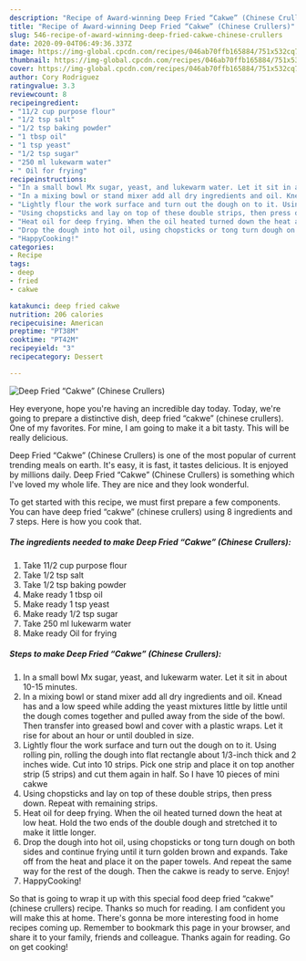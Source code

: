 ```yaml
---
description: "Recipe of Award-winning Deep Fried “Cakwe” (Chinese Crullers)"
title: "Recipe of Award-winning Deep Fried “Cakwe” (Chinese Crullers)"
slug: 546-recipe-of-award-winning-deep-fried-cakwe-chinese-crullers
date: 2020-09-04T06:49:36.337Z
image: https://img-global.cpcdn.com/recipes/046ab70ffb165884/751x532cq70/deep-fried-cakwe-chinese-crullers-recipe-main-photo.jpg
thumbnail: https://img-global.cpcdn.com/recipes/046ab70ffb165884/751x532cq70/deep-fried-cakwe-chinese-crullers-recipe-main-photo.jpg
cover: https://img-global.cpcdn.com/recipes/046ab70ffb165884/751x532cq70/deep-fried-cakwe-chinese-crullers-recipe-main-photo.jpg
author: Cory Rodriguez
ratingvalue: 3.3
reviewcount: 8
recipeingredient:
- "11/2 cup purpose flour"
- "1/2 tsp salt"
- "1/2 tsp baking powder"
- "1 tbsp oil"
- "1 tsp yeast"
- "1/2 tsp sugar"
- "250 ml lukewarm water"
- " Oil for frying"
recipeinstructions:
- "In a small bowl Mx sugar, yeast, and lukewarm water. Let it sit in about 10-15 minutes."
- "In a mixing bowl or stand mixer add all dry ingredients and oil. Knead has and a low speed while adding the yeast mixtures little by little until the dough comes together and pulled away from the side of the bowl. Then transfer into greased bowl and cover with a plastic wraps. Let it rise for about an hour or until doubled in size."
- "Lightly flour the work surface and turn out the dough on to it. Using rolling pin, rolling the dough into flat rectangle about 1/3-inch thick and 2 inches wide. Cut into 10 strips. Pick one strip and place it on top another strip (5 strips) and cut them again in half. So I have 10 pieces of mini cakwe"
- "Using chopsticks and lay on top of these double strips, then press down. Repeat with remaining strips."
- "Heat oil for deep frying. When the oil heated turned down the heat at low heat. Hold the two ends of the double dough and stretched it to make it little longer."
- "Drop the dough into hot oil, using chopsticks or tong turn dough on both sides and continue frying until it turn golden brown and expands. Take off from the heat and place it on the paper towels. And repeat the same way for the rest of the dough. Then the cakwe is ready to serve. Enjoy!"
- "HappyCooking!"
categories:
- Recipe
tags:
- deep
- fried
- cakwe

katakunci: deep fried cakwe 
nutrition: 206 calories
recipecuisine: American
preptime: "PT38M"
cooktime: "PT42M"
recipeyield: "3"
recipecategory: Dessert

---
```



![Deep Fried “Cakwe” (Chinese Crullers)](https://img-global.cpcdn.com/recipes/046ab70ffb165884/751x532cq70/deep-fried-cakwe-chinese-crullers-recipe-main-photo.jpg)

Hey everyone, hope you're having an incredible day today. Today, we're going to prepare a distinctive dish, deep fried “cakwe” (chinese crullers). One of my favorites. For mine, I am going to make it a bit tasty. This will be really delicious.



Deep Fried “Cakwe” (Chinese Crullers) is one of the most popular of current trending meals on earth. It's easy, it is fast, it tastes delicious. It is enjoyed by millions daily. Deep Fried “Cakwe” (Chinese Crullers) is something which I've loved my whole life. They are nice and they look wonderful.


To get started with this recipe, we must first prepare a few components. You can have deep fried “cakwe” (chinese crullers) using 8 ingredients and 7 steps. Here is how you cook that.

<!--inarticleads1-->

##### The ingredients needed to make Deep Fried “Cakwe” (Chinese Crullers):

1. Take 11/2 cup purpose flour
1. Take 1/2 tsp salt
1. Take 1/2 tsp baking powder
1. Make ready 1 tbsp oil
1. Make ready 1 tsp yeast
1. Make ready 1/2 tsp sugar
1. Take 250 ml lukewarm water
1. Make ready  Oil for frying




<!--inarticleads2-->

##### Steps to make Deep Fried “Cakwe” (Chinese Crullers):

1. In a small bowl Mx sugar, yeast, and lukewarm water. Let it sit in about 10-15 minutes.
1. In a mixing bowl or stand mixer add all dry ingredients and oil. Knead has and a low speed while adding the yeast mixtures little by little until the dough comes together and pulled away from the side of the bowl. Then transfer into greased bowl and cover with a plastic wraps. Let it rise for about an hour or until doubled in size.
1. Lightly flour the work surface and turn out the dough on to it. Using rolling pin, rolling the dough into flat rectangle about 1/3-inch thick and 2 inches wide. Cut into 10 strips. Pick one strip and place it on top another strip (5 strips) and cut them again in half. So I have 10 pieces of mini cakwe
1. Using chopsticks and lay on top of these double strips, then press down. Repeat with remaining strips.
1. Heat oil for deep frying. When the oil heated turned down the heat at low heat. Hold the two ends of the double dough and stretched it to make it little longer.
1. Drop the dough into hot oil, using chopsticks or tong turn dough on both sides and continue frying until it turn golden brown and expands. Take off from the heat and place it on the paper towels. And repeat the same way for the rest of the dough. Then the cakwe is ready to serve. Enjoy!
1. HappyCooking!




So that is going to wrap it up with this special food deep fried “cakwe” (chinese crullers) recipe. Thanks so much for reading. I am confident you will make this at home. There's gonna be more interesting food in home recipes coming up. Remember to bookmark this page in your browser, and share it to your family, friends and colleague. Thanks again for reading. Go on get cooking!
